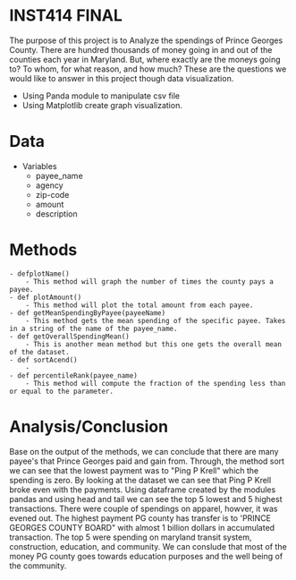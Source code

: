 # INST414 FINAL
The purpose of this project is to Analyze the spendings of Prince Georges County. There are hundred thousands of money going in and out of the counties each year in Maryland. But, where exactly are the moneys going to? To whom, for what reason, and how much? These are the questions we would like to answer in this project though data visualization.
- Using Panda module to manipulate csv file
- Using Matplotlib create graph visualization. 
# Data
- Variables
    - payee_name
    - agency
    - zip-code
    - amount
    - description

# Methods
    - defplotName()
        - This method will graph the number of times the county pays a payee.
    - def plotAmount()
        - This method will plot the total amount from each payee.
    - def getMeanSpendingByPayee(payeeName)
        - This method gets the mean spending of the specific payee. Takes in a string of the name of the payee_name.
    - def getOverallSpendingMean()
        - This is another mean method but this one gets the overall mean of the dataset.
    - def sortAcend()
        - 
    - def percentileRank(payee_name)
        - This method will compute the fraction of the spending less than or equal to the parameter.

# Analysis/Conclusion
Base on the output of the methods, we can conclude that there are many payee's that Prince Georges paid and gain from. Through, the method sort we can see that the lowest payment was to "Ping P Krell" which the spending is zero. By looking at the dataset we can see that Ping P Krell broke even with the payments. Using dataframe created by the modules pandas and using head and tail we can see the top 5 lowest and 5 highest transactions. There were couple of spendings on apparel, howver, it was evened out. The highest payment PG county has transfer is to 'PRINCE GEORGES COUNTY BOARD" with almost 1 billion dollars in accumulated transaction. The top 5 were spending on maryland transit system, construction, education, and community. We can conslude that most of the money PG county goes towards education purposes and the well being of the community.
